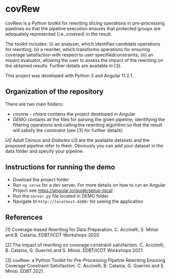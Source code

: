 # covRew

covRew is a Python toolkit for rewriting slicing operations in pre-processing pipelines so that the pipeline execution ensures that protected groups are adequately represented (i.e.,covered) in the result. 

The toolkit includes: (i) an analyzer, which identifies candidate operations for rewriting; (ii) a rewriter, which transforms operations for ensuring coverage satisfaction with respect to user specifiedconstraints; (iii) an impact evaluator, allowing the user to assess the impact of the rewriting on the obtained results.
Further details are available in [3].

This project was developed with Python 3 and Angular 11.2.1.


## Organization of the repository

There are two main folders:
- *covrew - chiara* contains the project developed in Angular 
- *DEMO* contains all the files for parsing the given pipeline, identifying the filtering operations and calling the rewriting algorithm so that the result will satisfy the constraint (see [3] for further details)

*US Adult Census* and *Diabetes US* are the available datasets and the proposed pipeline refer to them. Obviously you can add your dataset in the data folder and specify your pipeline.

## Instructions for running the demo
- Dowload the project folder
- Run `ng serve` for a dev server.  For more details on how to run an Angular Project see https://angular.io/guide/setup-local 
- Run the `server.py` file located in DEMO folder 
- Navigate to `http://localhost:4200/` for seeing the application


## References

[1] Coverage-based Rewriting for Data Preparation. C. Accinelli, S. Minisi and B. Catania. EDBT/ICDT Workshops 2020

[2] The impact of rewriting on coverage constraint satisfaction. C. Accinelli, B. Catania, G. Guerrini and S. Minisi. EDBT/ICDT Workshops 2021.

[3] covRew: a Python Toolkit for Pre-Processing Pipeline Rewriting Ensuring Coverage Constraint Satisfaction. C. Accinelli, B. Catania, G. Guerrini and S. Minisi. EDBT 2021.
